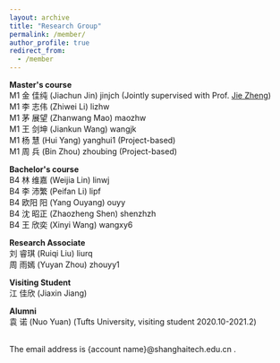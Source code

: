 ```yaml
---
layout: archive
title: "Research Group"
permalink: /member/
author_profile: true
redirect_from:
  - /member
---
```


**Master's course** <br />
M1 金 佳纯 (Jiachun Jin) jinjch (Jointly supervised with Prof. [Jie Zheng](https://shanghaitechzhengjielab.github.io/Zhenglab.github.io/index.htm)) <br /> 
M1 李 志伟 (Zhiwei Li) lizhw <br /> 
M1 茅 展望 (Zhanwang Mao) maozhw <br /> 
M1 王 剑坤 (Jiankun Wang) wangjk <br /> 
M1 杨 慧 (Hui Yang) yanghui1 (Project-based) <br /> 
M1 周 兵 (Bin Zhou) zhoubing (Project-based) <br /> 

**Bachelor's course** <br />
B4 林 维嘉 (Weijia Lin) linwj <br /> 
B4 李 沛繁 (Peifan Li) lipf <br /> 
B4 欧阳 阳 (Yang Ouyang) ouyy <br /> 
B4 沈 昭正 (Zhaozheng Shen) shenzhzh <br /> 
B4 王 欣奕 (Xinyi Wang) wangxy6 <br /> 

**Research Associate** <br />
刘 睿琪 (Ruiqi Liu) liurq <br /> 
周 雨嫣 (Yuyan Zhou) zhouyy1 <br /> 

**Visiting Student** <br />
江 佳欣 (Jiaxin Jiang) <br /> 

**Alumni** <br />
袁 诺 (Nuo Yuan) (Tufts University, visiting student 2020.10-2021.2) <br /> 

<br /> 
The email address is {account name}@shanghaitech.edu.cn .

<!---**Undergraduate Student** <br />--->
